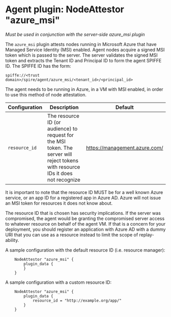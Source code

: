 # Agent plugin: NodeAttestor "azure_msi"

*Must be used in conjunction with the server-side azure_msi plugin*

The `azure_msi` plugin attests nodes running in Microsoft Azure that have
Managed Service Identity (MSI) enabled. Agent nodes acquire a signed MSI token
which is passed to the server. The server validates the signed MSI token and
extracts the Tenant ID and Principal ID to form the agent SPIFFE ID. The SPIFFE
ID has the form:

```
spiffe://<trust domain>/spire/agent/azure_msi/<tenant_id>/<principal_id>
```

The agent needs to be running in Azure, in a VM with MSI enabled, in order to
use this method of node attestation.

| Configuration   | Description | Default                 |
| --------------- | ----------- | ----------------------- |
| `resource_id`   | The resource ID (or audience) to request for the MSI token. The server will reject tokens with resource IDs it does not recognize | <https://management.azure.com/> |

It is important to note that the resource ID MUST be for a well known Azure
service, or an app ID for a registered app in Azure AD. Azure will not issue an
MSI token for resources it does not know about.

The resource ID that is chosen has security implications. If the server was
compromised, the agent would be granting the compromised server access to
whatever resource on behalf of the agent VM. If that is a concern for your
deployment, you should register an application with Azure AD with a dummy
URI that you can use as a resource instead to limit the scope of replay-ability.

A sample configuration with the default resource ID (i.e. resource manager):

```
    NodeAttestor "azure_msi" {
        plugin_data {
        }
    }
```

A sample configuration with a custom resource ID:

```
    NodeAttestor "azure_msi" {
        plugin_data {
            resource_id = "http://example.org/app/"
        }
    }
```
